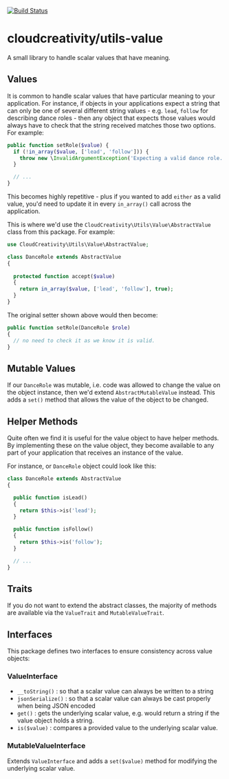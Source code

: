 [![Build Status](https://travis-ci.org/cloudcreativity/utils-value.svg?branch=master)](https://travis-ci.org/cloudcreativity/utils-value)

# cloudcreativity/utils-value

A small library to handle scalar values that have meaning.

## Values

It is common to handle scalar values that have particular meaning to your
application. For instance, if objects in your applications expect a string
that can only be one of several different string values - e.g. `lead`,
`follow` for describing dance roles - then any object that expects those values
would always have to check that the string received matches those two options.
For example:

``` php
public function setRole($value) {
  if (!in_array($value, ['lead', 'follow'])) {
    throw new \InvalidArgumentException('Expecting a valid dance role.');
  }

  // ...
}
```

This becomes highly repetitive - plus if you wanted to add `either` as a valid
value, you'd need to update it in every `in_array()` call across the
application.

This is where we'd use the `CloudCreativity\Utils\Value\AbstractValue`
class from this package. For example:

``` php
use CloudCreativity\Utils\Value\AbstractValue;

class DanceRole extends AbstractValue
{
  
  protected function accept($value)
  {
    return in_array($value, ['lead', 'follow'], true);
  }
}
```

The original setter shown above would then become:

``` php
public function setRole(DanceRole $role)
{
  // no need to check it as we know it is valid.
}
```

## Mutable Values

If our `DanceRole` was mutable, i.e. code was allowed to change the value on the object
instance, then we'd extend `AbstractMutableValue` instead. This adds a `set()` method
that allows the value of the object to be changed.

## Helper Methods

Quite often we find it is useful for the value object to have helper methods. By implementing
these on the value object, they become available to any part of your application that
receives an instance of the value.

For instance, or `DanceRole` object could look like this:

``` php
class DanceRole extends AbstractValue
{

  public function isLead()
  {
    return $this->is('lead');
  }

  public function isFollow()
  {
    return $this->is('follow');
  }

  // ... 
}
```

## Traits

If you do not want to extend the abstract classes, the majority of methods are available
via the `ValueTrait` and `MutableValueTrait`.

## Interfaces

This package defines two interfaces to ensure consistency across value objects:

### ValueInterface

- `__toString()` : so that a scalar value can always be written to a string
- `jsonSerialize()` : so that a scalar value can always be cast properly when being JSON encoded
- `get()` : gets the underlying scalar value, e.g. would return a string if the value object holds a string.
- `is($value)` : compares a provided value to the underlying scalar value.

### MutableValueInterface

Extends `ValueInterface` and adds a `set($value)` method for modifying the underlying scalar value.

